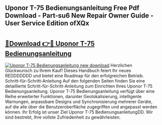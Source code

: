 ## Uponor T-75 Bedienungsanleitung Free Pdf Download - Part-su6 New Repair Owner Guide - User Service Edition ofXQx

# <h2><a href="http://df1kwk.blite.top/?on=Uponor+T-75+Bedienungsanleitung">🔗Download 👉🔴 Uponor T-75 Bedienungsanleitung</a></h2>

[![Uponor T-75 Bedienungsanleitung new download](https://i.imgur.com/lujVjoI.png)](http://df1kwk.blite.top/?on=Uponor+T-75+Bedienungsanleitung)
Herzlichen Glückwunsch zu Ihrem Kauf! Dieses Handbuch feiert Ihr neues REDDDDDDD und bietet eine Roadmap für den erfolgreichen Betrieb. Schritt-für-Schritt-Anleitung Auf den folgenden Seiten finden Sie eine detaillierte Schritt-für-Schritt-Anleitung zum Einrichten Ihres Uponor T-75 Bedienungsanleitung. Uponor T-75 Bedienungsanleitung verfügt über eine Reihe erweiterter Funktionen, darunter Geolokalisierung, intelligente Warnungen, anpassbare Designs und Synchronisierung mehrerer Geräte, auf die alle über die Benutzeroberfläche zugegriffen und angepasst werden können. Ihr Erfolg ist unser Ziel Uponor T-75 BedienungsanleitungDD. Wir sind bestrebt, Ihre vollste Zufriedenheit zu gewährleisten.
